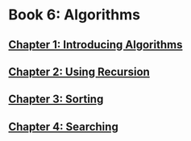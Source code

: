 # Book 6: Algorithms

## [Chapter 1: Introducing Algorithms](./ch1/README.md)
## [Chapter 2: Using Recursion](./ch2/README.md)
## [Chapter 3: Sorting](./ch3/README.md)
## [Chapter 4: Searching](./ch4/README.md)